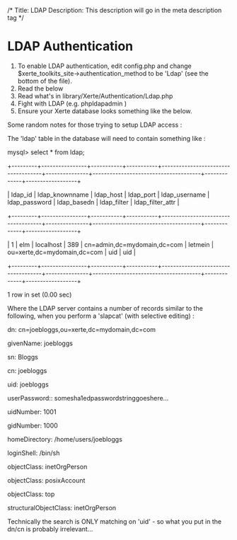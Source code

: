 /*
Title: LDAP
Description: This description will go in the meta description tag
*/

# LDAP Authentication

1. To enable LDAP authentication, edit config.php and change $xerte_toolkits_site->authentication_method to be 'Ldap' (see the bottom of the file).
2. Read the below 
3. Read what's in library/Xerte/Authentication/Ldap.php
4. Fight with LDAP (e.g. phpldapadmin )
5. Ensure your Xerte database looks something like the below.


Some random notes for those trying to setup LDAP access :

The 'ldap' table in the database will need to contain something like :

mysql> select * from ldap;

+---------+----------------+-----------+-----------+------------------------------------+---------------+--------------------------------------+-------------+------------------+

| ldap_id | ldap_knownname | ldap_host | ldap_port | ldap_username                      | ldap_password | ldap_basedn                          | ldap_filter | ldap_filter_attr |

+---------+----------------+-----------+-----------+------------------------------------+---------------+--------------------------------------+-------------+------------------+

|       1 | elm            | localhost | 389       | cn=admin,dc=mydomain,dc=com        | letmein       | ou=xerte,dc=mydomain,dc=com          | uid         | uid              |

+---------+----------------+-----------+-----------+------------------------------------+---------------+--------------------------------------+-------------+------------------+

1 row in set (0.00 sec)


Where the LDAP server contains a number of records similar to the following, when you perform a 'slapcat' (with selective editing) :

dn: cn=joebloggs,ou=xerte,dc=mydomain,dc=com

givenName: joebloggs

sn: Bloggs

cn: joebloggs

uid: joebloggs

userPassword:: somesha1edpasswordstringgoeshere...

uidNumber: 1001

gidNumber: 1000

homeDirectory: /home/users/joebloggs

loginShell: /bin/sh

objectClass: inetOrgPerson

objectClass: posixAccount

objectClass: top

structuralObjectClass: inetOrgPerson


Technically the search is ONLY matching on 'uid' - so what you put in the dn/cn is probably irrelevant... 
